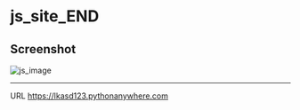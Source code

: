 # js_site_END

Screenshot
----------

![js_image](https://user-images.githubusercontent.com/26620470/38351637-5b14d732-38eb-11e8-8923-e589ff59e633.PNG)

----------
URL
https://lkasd123.pythonanywhere.com
